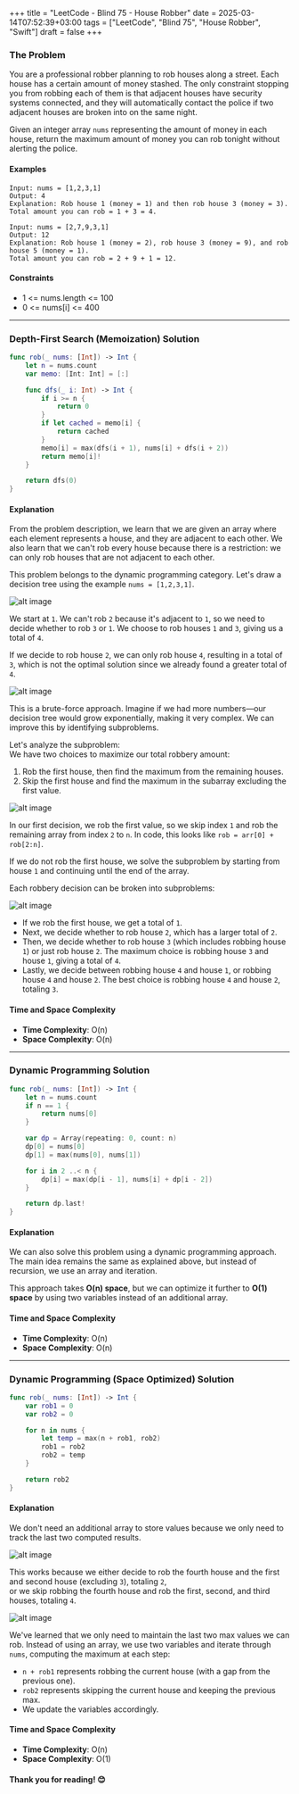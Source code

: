 +++
title = "LeetCode - Blind 75 - House Robber"
date = 2025-03-14T07:52:39+03:00
tags = ["LeetCode", "Blind 75", "House Robber", "Swift"]
draft = false
+++

### The Problem  
You are a professional robber planning to rob houses along a street. Each house has a certain amount of money stashed. The only constraint stopping you from robbing each of them is that adjacent houses have security systems connected, and they will automatically contact the police if two adjacent houses are broken into on the same night.  

Given an integer array `nums` representing the amount of money in each house, return the maximum amount of money you can rob tonight without alerting the police.  

#### Examples  

``` 
Input: nums = [1,2,3,1]
Output: 4
Explanation: Rob house 1 (money = 1) and then rob house 3 (money = 3).
Total amount you can rob = 1 + 3 = 4.
```

```
Input: nums = [2,7,9,3,1]
Output: 12
Explanation: Rob house 1 (money = 2), rob house 3 (money = 9), and rob house 5 (money = 1).
Total amount you can rob = 2 + 9 + 1 = 12.
```

#### Constraints  
* 1 <= nums.length <= 100  
* 0 <= nums[i] <= 400  

---

### Depth-First Search (Memoization) Solution  

```swift 
func rob(_ nums: [Int]) -> Int {
    let n = nums.count
    var memo: [Int: Int] = [:]

    func dfs(_ i: Int) -> Int {
        if i >= n {
            return 0
        }
        if let cached = memo[i] {
            return cached
        }
        memo[i] = max(dfs(i + 1), nums[i] + dfs(i + 2))
        return memo[i]!
    }

    return dfs(0)
}
```

#### Explanation  
From the problem description, we learn that we are given an array where each element represents a house, and they are adjacent to each other. We also learn that we can't rob every house because there is a restriction: we can only rob houses that are not adjacent to each other.  

This problem belongs to the dynamic programming category. Let's draw a decision tree using the example `nums = [1,2,3,1]`.  

![alt image](images/p-198.png#center)  

We start at `1`. We can't rob `2` because it's adjacent to `1`, so we need to decide whether to rob `3` or `1`. We choose to rob houses `1` and `3`, giving us a total of `4`.  

If we decide to rob house `2`, we can only rob house `4`, resulting in a total of `3`, which is not the optimal solution since we already found a greater total of `4`.  

![alt image](images/p-198-1.png#center)  

This is a brute-force approach. Imagine if we had more numbers—our decision tree would grow exponentially, making it very complex. We can improve this by identifying subproblems.  

Let's analyze the subproblem:  
We have two choices to maximize our total robbery amount:  
1. Rob the first house, then find the maximum from the remaining houses.  
2. Skip the first house and find the maximum in the subarray excluding the first value.  

![alt image](images/p-198-2.png#center)  

In our first decision, we rob the first value, so we skip index `1` and rob the remaining array from index `2` to `n`. In code, this looks like `rob = arr[0] + rob[2:n]`.  

If we do not rob the first house, we solve the subproblem by starting from house `1` and continuing until the end of the array.  

Each robbery decision can be broken into subproblems:  

![alt image](images/p-198-3.png#center)  

- If we rob the first house, we get a total of `1`.  
- Next, we decide whether to rob house `2`, which has a larger total of `2`.  
- Then, we decide whether to rob house `3` (which includes robbing house `1`) or just rob house `2`. The maximum choice is robbing house `3` and house `1`, giving a total of `4`.  
- Lastly, we decide between robbing house `4` and house `1`, or robbing house `4` and house `2`. The best choice is robbing house `4` and house `2`, totaling `3`.  

#### Time and Space Complexity  
* **Time Complexity**: O(n)  
* **Space Complexity**: O(n)  

---

### Dynamic Programming Solution  

```swift 
func rob(_ nums: [Int]) -> Int {
    let n = nums.count
    if n == 1 {
        return nums[0]
    }

    var dp = Array(repeating: 0, count: n)
    dp[0] = nums[0]
    dp[1] = max(nums[0], nums[1])

    for i in 2 ..< n {
        dp[i] = max(dp[i - 1], nums[i] + dp[i - 2])
    }

    return dp.last!
}
```  

#### Explanation  
We can also solve this problem using a dynamic programming approach. The main idea remains the same as explained above, but instead of recursion, we use an array and iteration.  

This approach takes **O(n) space**, but we can optimize it further to **O(1) space** by using two variables instead of an additional array.  

#### Time and Space Complexity  
* **Time Complexity**: O(n)  
* **Space Complexity**: O(n)  

---

### Dynamic Programming (Space Optimized) Solution  

```swift 
func rob(_ nums: [Int]) -> Int {
    var rob1 = 0
    var rob2 = 0

    for n in nums {
        let temp = max(n + rob1, rob2)
        rob1 = rob2
        rob2 = temp
    }

    return rob2
}
```  

#### Explanation  
We don't need an additional array to store values because we only need to track the last two computed results.  

![alt image](images/p-198-4.png#center)  

This works because we either decide to rob the fourth house and the first and second house (excluding `3`), totaling `2`,  
or we skip robbing the fourth house and rob the first, second, and third houses, totaling `4`.  

![alt image](images/p-198-5.png#center)  

We've learned that we only need to maintain the last two max values we can rob. Instead of using an array, we use two variables and iterate through `nums`, computing the maximum at each step:  
- `n + rob1` represents robbing the current house (with a gap from the previous one).  
- `rob2` represents skipping the current house and keeping the previous max.  
- We update the variables accordingly.  

#### Time and Space Complexity  
* **Time Complexity**: O(n)  
* **Space Complexity**: O(1)  

#### Thank you for reading! 😊

